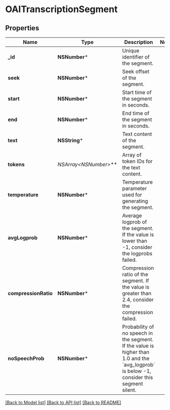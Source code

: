 # OAITranscriptionSegment

## Properties
Name | Type | Description | Notes
------------ | ------------- | ------------- | -------------
**_id** | **NSNumber*** | Unique identifier of the segment. | 
**seek** | **NSNumber*** | Seek offset of the segment. | 
**start** | **NSNumber*** | Start time of the segment in seconds. | 
**end** | **NSNumber*** | End time of the segment in seconds. | 
**text** | **NSString*** | Text content of the segment. | 
**tokens** | **NSArray&lt;NSNumber*&gt;*** | Array of token IDs for the text content. | 
**temperature** | **NSNumber*** | Temperature parameter used for generating the segment. | 
**avgLogprob** | **NSNumber*** | Average logprob of the segment. If the value is lower than -1, consider the logprobs failed. | 
**compressionRatio** | **NSNumber*** | Compression ratio of the segment. If the value is greater than 2.4, consider the compression failed. | 
**noSpeechProb** | **NSNumber*** | Probability of no speech in the segment. If the value is higher than 1.0 and the &#x60;avg_logprob&#x60; is below -1, consider this segment silent. | 

[[Back to Model list]](../README.md#documentation-for-models) [[Back to API list]](../README.md#documentation-for-api-endpoints) [[Back to README]](../README.md)


